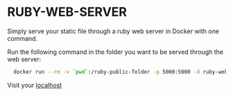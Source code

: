 # RUBY-WEB-SERVER

Simply serve your static file through a ruby web server in Docker with one command.

Run the following command in the folder you want to be served through the web server:

```bash
  docker run --rm -v `pwd`:/ruby-public-folder -p 5000:5000 -d ruby-web-server
```

Visit your [localhost](http://localhost:5000)

